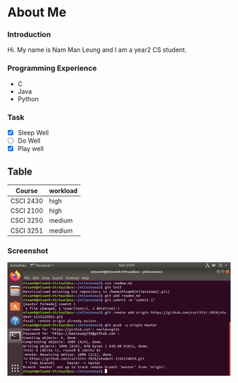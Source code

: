# About Me

### Introduction
Hi. My name is Nam Man Leung and I am a year2 CS student.

### Programming Experience
* C
* Java
* Python

### Task
- [X] Sleep Well
- [ ] Do Well
- [X] Play well

## Table 
Course       | workload |
-------------|----------|
CSCI 2430    | high     |
CSCI 2100    | high     |
CSCI 3250    | medium   |
CSCI 3251    | medium   |

### Screenshot
![](https://github.com/csci3251-2020/student-1155124853/blob/master/screenshot.png)
